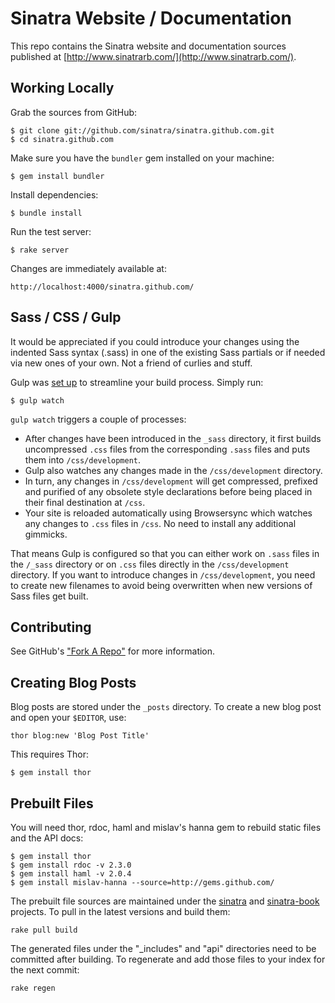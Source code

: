 Sinatra Website / Documentation
===============================

This repo contains the Sinatra website and documentation sources published
at [http://www.sinatrarb.com/](http://www.sinatrarb.com/).

Working Locally
---------------

Grab the sources from GitHub:

    $ git clone git://github.com/sinatra/sinatra.github.com.git
    $ cd sinatra.github.com

Make sure you have the `bundler` gem installed on your machine:

    $ gem install bundler

Install dependencies:

    $ bundle install

Run the test server:

    $ rake server

Changes are immediately available at:

    http://localhost:4000/sinatra.github.com/
    

    
Sass / CSS / Gulp
--------------

It would be appreciated if you could introduce your changes using the indented Sass syntax (.sass) in one of the existing Sass partials or if needed via new ones of your own. Not a friend of curlies and stuff.

Gulp was [set up](https://github.com/sinatra/sinatra.github.com/blob/master/gulpfile.js) to streamline your build process. Simply run:

    $ gulp watch

`gulp watch` triggers a couple of processes:
- After changes have been introduced in the `_sass` directory, it first builds uncompressed `.css` files from the corresponding `.sass` files and puts them into `/css/development`.
- Gulp also watches any changes made in the `/css/development` directory.
- In turn, any changes in `/css/development` will get compressed, prefixed and purified of any obsolete style declarations before being placed in their final destination at `/css`.
- Your site is reloaded automatically using Browsersync which watches any changes to `.css` files in `/css`. No need to install any additional gimmicks.

That means Gulp is configured so that you can either work on `.sass` files in the `/_sass` directory or on `.css` files directly in the `/css/development` directory. If you want to introduce changes in `/css/development`, you need to create new filenames to avoid being overwritten when new versions of Sass files get built.

Contributing
------------

See GitHub's ["Fork A Repo"](https://help.github.com/articles/fork-a-repo "Forking a project") for more information.

Creating Blog Posts
-------------------

Blog posts are stored under the `_posts` directory. To create a new blog post
and open your `$EDITOR`, use:

    thor blog:new 'Blog Post Title'

This requires Thor:

    $ gem install thor

Prebuilt Files
--------------

You will need thor, rdoc, haml and mislav's hanna gem to rebuild static files
and the API docs:

    $ gem install thor
    $ gem install rdoc -v 2.3.0
    $ gem install haml -v 2.0.4
    $ gem install mislav-hanna --source=http://gems.github.com/

The prebuilt file sources are maintained under the [sinatra](https://github.com/sinatra/sinatra) and
[sinatra-book](https://github.com/sinatra/sinatra-book) projects. To pull in the latest versions and build them:

    rake pull build

The generated files under the "_includes" and "api" directories need to be
committed after building. To regenerate and add those files to your index
for the next commit:

    rake regen
